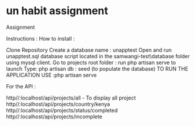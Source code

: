 # un habit assignment
Assignment

Instructions : How to install :

Clone Repository 
Create a database name : unapptest
Open and run unapptest.sql database script located in the samwangi-test\database folder using mysql client. 
Go to projects root folder 
: run php artisan serve to launch 
Type: php artisan db : seed (to populate the database)
TO RUN THE APPLICATION USE :php artisan serve

For the API :

http//:localhost/api/projects/all - To display all project 
http//:localhost/api/projects/country/kenya 
http//:localhost/api/projects/status/completed 
http//:localhost/api/projects/incomplete
